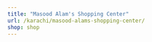 ```yaml
---
title: "Masood Alam's Shopping Center"
url: /karachi/masood-alams-shopping-center/
shop: shop
---
```

